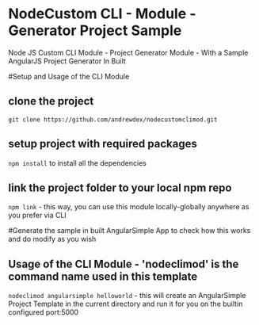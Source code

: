 # NodeCustom CLI - Module - Generator Project Sample
Node JS Custom CLI Module - Project Generator Module -  With a Sample AngularJS Project Generator In Built

#Setup and Usage of the CLI Module

## clone the project
`git clone https://github.com/andrewdex/nodecustomclimod.git`

## setup project with required packages
`npm install` to install all the dependencies

## link the project folder to your local npm repo
`npm link` - this way, you can use this module locally-globally anywhere as you prefer via CLI

#Generate the sample in built AngularSimple App to check how this works and do modify as you wish

## Usage of the CLI Module - 'nodeclimod' is the command name used in this template

`nodeclimod angularsimple helloworld` - this will create an AngularSimple Project Template in the current directory and run it for you on the builtin configured port:5000
